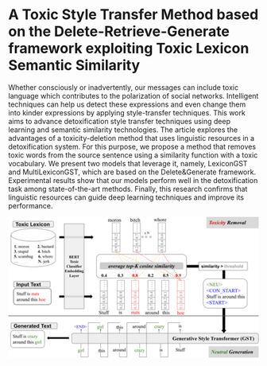 # A Toxic Style Transfer Method based on the Delete-Retrieve-Generate framework exploiting Toxic Lexicon Semantic Similarity
Whether consciously or inadvertently, our messages can include toxic language which
contributes to the polarization of social networks. Intelligent techniques can help us detect these
expressions and even change them into kinder expressions by applying style-transfer techniques.
This work aims to advance detoxification style transfer techniques using deep learning and semantic
similarity technologies. The article explores the advantages of a toxicity-deletion method that
uses linguistic resources in a detoxification system. For this purpose, we propose a method that
removes toxic words from the source sentence using a similarity function with a toxic vocabulary.
We present two models that leverage it, namely, LexiconGST and MultiLexiconGST, which are based
on the Delete&Generate framework. Experimental results show that our models perform well in the
detoxification task among state-of-the-art methods. Finally, this research confirms that linguistic
resources can guide deep learning techniques and improve its performance.

![LexiconGST System Overview](./architecture.svg)
